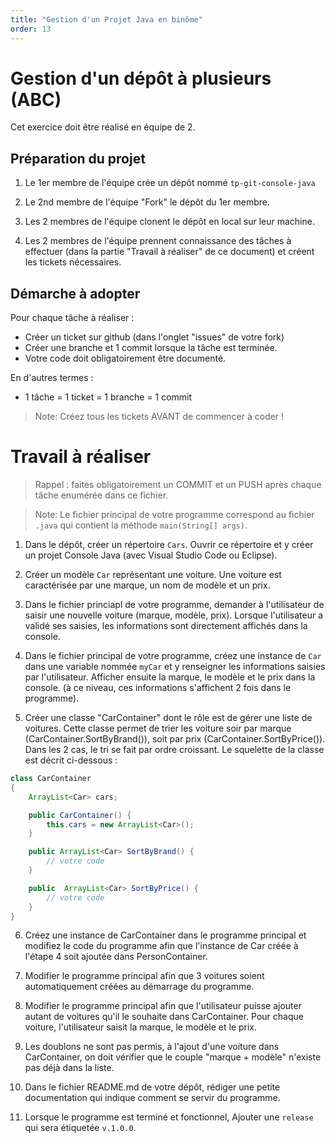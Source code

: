 ```yaml
---
title: "Gestion d'un Projet Java en binôme"
order: 13
---
```


# Gestion d'un dépôt à plusieurs (ABC)

Cet exercice doit être réalisé en équipe de 2.

## Préparation du projet

1. Le 1er membre de l'équipe crée un dépôt nommé `tp-git-console-java`

2. Le 2nd membre de l'équipe "Fork" le dépôt du 1er membre.

3. Les 2 membres de l'équipe clonent le dépôt en local sur leur machine.

4. Les 2 membres de l'équipe prennent connaissance des tâches à effectuer (dans la partie "Travail à réaliser" de ce document) et créent les tickets nécessaires.

## Démarche à adopter 

Pour chaque tâche à réaliser : 

- Créer un ticket sur github (dans l'onglet "issues" de votre fork)
- Créer une branche et 1 commit lorsque la tâche est terminée. 
- Votre code doit obligatoirement être documenté.

En d'autres termes :
- 1 tâche = 1 ticket = 1 branche = 1 commit

> Note: Créez tous les tickets AVANT de commencer à coder !

# Travail à réaliser

> Rappel : faites obligatoirement un COMMIT et un PUSH après chaque tâche enumérée dans ce fichier.

> Note: Le fichier principal de votre programme correspond au fichier `.java` qui contient la méthode `main(String[] args)`.

1. Dans le dépôt, créer un répertoire `Cars`. Ouvrir ce répertoire et y créer un projet Console Java (avec Visual Studio Code ou Eclipse).

2. Créer un modèle `Car` représentant une voiture. Une voiture est caractérisée par une marque, un nom de modèle et un prix.

3. Dans le fichier princiapl de votre programme, demander à l'utilisateur de saisir une nouvelle voiture (marque, modèle, prix). Lorsque l'utilisateur a validé ses saisies, les informations sont directement affichés dans la console.

4. Dans le fichier principal de votre programme, créez une instance de `Car` dans une variable nommée `myCar` et y renseigner les informations saisies par l'utilisateur. Afficher ensuite la marque, le modèle et le prix dans la console. (à ce niveau, ces informations s'affichent 2 fois dans le programme).

5. Créer une classe "CarContainer" dont le rôle est de gérer une liste de voitures. Cette classe permet de trier les voiture soir par marque (CarContainer.SortByBrand()), soit par prix (CarContainer.SortByPrice()). Dans les 2 cas, le tri se fait par ordre croissant. Le squelette de la classe est décrit ci-dessous : 

```java
class CarContainer
{
    ArrayList<Car> cars;

    public CarContainer() {
        this.cars = new ArrayList<Car>();
    }

    public ArrayList<Car> SortByBrand() {
        // votre code
    }

    public  ArrayList<Car> SortByPrice() {
        // votre code
    }
}
```

6. Créez une instance de CarContainer dans le programme principal et modifiez le code du programme afin que l'instance de Car créée à l'étape 4 soit ajoutée dans PersonContainer.

7. Modifier le programme principal afin que 3 voitures soient automatiquement créées au démarrage du programme.

8. Modifier le programme principal afin que l'utilisateur puisse ajouter autant de voitures qu'il le souhaite dans CarContainer. Pour chaque voiture, l'utilisateur saisit la marque, le modèle et le prix.

9. Les doublons ne sont pas permis, à l'ajout d'une voiture dans CarContainer, on doit vérifier que le couple "marque + modèle" n'existe pas déjà dans la liste.

10. Dans le fichier README.md de votre dépôt, rédiger une petite documentation qui indique comment se servir du programme.

11. Lorsque le programme est terminé et fonctionnel, Ajouter une `release` qui sera étiquetée `v.1.0.0`.

